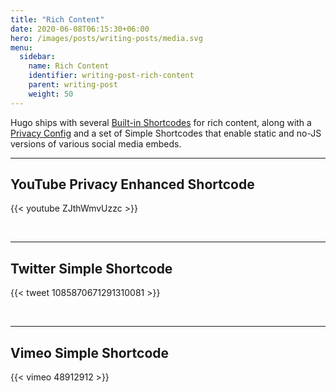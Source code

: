 ```yaml
---
title: "Rich Content"
date: 2020-06-08T06:15:30+06:00
hero: /images/posts/writing-posts/media.svg
menu:
  sidebar:
    name: Rich Content
    identifier: writing-post-rich-content
    parent: writing-post
    weight: 50
---
```


Hugo ships with several [Built-in Shortcodes](https://gohugo.io/content-management/shortcodes/#use-hugo-s-built-in-shortcodes) for rich content, along with a [Privacy Config](https://gohugo.io/about/hugo-and-gdpr/) and a set of Simple Shortcodes that enable static and no-JS versions of various social media embeds.
<!--more-->
---

<!-- Commented out due to an issue with the shortcode pulling from an instagram API that is 400'ing now -->
<!-- ## Instagram Simple Shortcode -->

<!-- <br> -->

<!-- --- -->

## YouTube Privacy Enhanced Shortcode

{{< youtube ZJthWmvUzzc >}}

<br>

---

## Twitter Simple Shortcode

{{< tweet 1085870671291310081 >}}

<br>

---

## Vimeo Simple Shortcode

{{< vimeo 48912912 >}}
